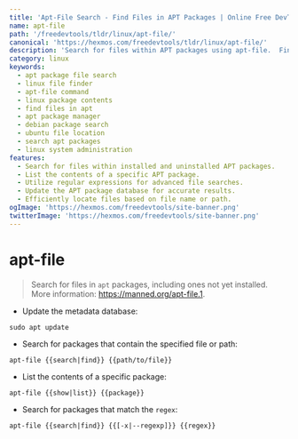 ```yaml
---
title: 'Apt-File Search - Find Files in APT Packages | Online Free DevTools by Hexmos'
name: apt-file
path: '/freedevtools/tldr/linux/apt-file/'
canonical: 'https://hexmos.com/freedevtools/tldr/linux/apt-file/'
description: 'Search for files within APT packages using apt-file.  Find specific files, list package contents, and use regular expressions for advanced searches. Free online tool, no registration required.'
category: linux
keywords:
  - apt package file search
  - linux file finder
  - apt-file command
  - linux package contents
  - find files in apt
  - apt package manager
  - debian package search
  - ubuntu file location
  - search apt packages
  - linux system administration
features:
  - Search for files within installed and uninstalled APT packages.
  - List the contents of a specific APT package.
  - Utilize regular expressions for advanced file searches.
  - Update the APT package database for accurate results.
  - Efficiently locate files based on file name or path.
ogImage: 'https://hexmos.com/freedevtools/site-banner.png'
twitterImage: 'https://hexmos.com/freedevtools/site-banner.png'
---
```


# apt-file

> Search for files in `apt` packages, including ones not yet installed.
> More information: <https://manned.org/apt-file.1>.

- Update the metadata database:

`sudo apt update`

- Search for packages that contain the specified file or path:

`apt-file {{search|find}} {{path/to/file}}`

- List the contents of a specific package:

`apt-file {{show|list}} {{package}}`

- Search for packages that match the `regex`:

`apt-file {{search|find}} {{[-x|--regexp]}} {{regex}}`
